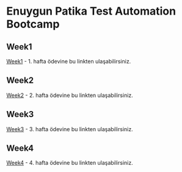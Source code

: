 # Enuygun Patika Test Automation Bootcamp

## Week1

[Week1](https://github.com/mkaganm/Enuygun-Patika-Bootcamp/tree/master/homework1-week1/homework1-mkaganm-main) - 1. hafta ödevine bu linkten ulaşabilirsiniz.

## Week2

[Week2](https://github.com/mkaganm/Enuygun-Patika-Bootcamp/tree/master/homework2-wwek2/homework2-mkaganm-main) - 2. hafta ödevine bu linkten ulaşabilirsiniz.

## Week3

[Week3](https://github.com/mkaganm/Enuygun-Patika-Bootcamp/tree/master/homework3-week3/homework3-mkaganm-main) - 3. hafta ödevine bu linkten ulaşabilirsiniz.

## Week4

[Week4](https://github.com/mkaganm/Enuygun-Patika-Bootcamp/tree/master/homework4-week4/homework4-mkaganm-main) - 4. hafta ödevine bu linkten ulaşabilirsiniz.